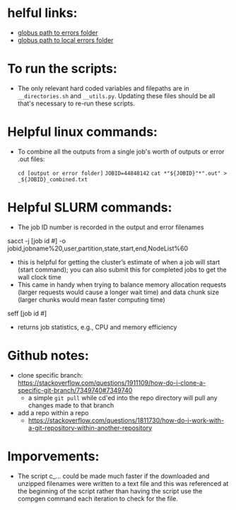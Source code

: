 # helful links:
- [globus path to errors folder](https://app.globus.org/file-manager?origin_id=c4d80096-7612-11e7-8b5e-22000b9923ef&origin_path=%2F%7E%2Fproject%2Fquinnlab%2Fdcl3nd%2Fnorfolk%2Fhighres-radar-rainfall-processing%2Fscripts%2Fhpc%2F_script_errors%2F)
- [globus path to local errors folder](https://app.globus.org/file-manager?destination_id=d6980688-1d51-11ec-a47a-a50ad076c282&destination_path=%2FD%2FDropbox%2F_GradSchool%2F_norfolk%2Fhighres-radar-rainfall-processing%2Fscripts%2Fhpc%2F_script_errors%2F)

# To run the scripts:
- The only relevant hard coded variables and filepaths are in `__directories.sh` and `__utils.py`. Updating these files should be all that's necessary to re-run these scripts.

# Helpful linux commands:
- To combine all the outputs from a single job's worth of outputs or error .out files:
    
    `cd [output or error folder]`
    `JOBID=44848142`
    `cat *"${JOBID}"*".out" > _${JOBID}_combined.txt`

# Helpful SLURM commands:
- The job ID number is recorded in the output and error filenames

sacct -j [job id #] -o jobid,jobname%20,user,partition,state,start,end,NodeList%60
- this is helpful for getting the cluster’s estimate of when a job will start (start command); you can also submit this for completed jobs to get the wall clock time
- This came in handy when trying to balance memory allocation requests (larger requests would cause a longer wait time) and data chunk size (larger chunks would mean faster computing time)

seff [job id #]
- returns job statistics, e.g., CPU and memory efficiency

# Github notes:
- clone specific branch: https://stackoverflow.com/questions/1911109/how-do-i-clone-a-specific-git-branch/7349740#7349740
    - a simple `git pull` while cd'ed into the repo directory will pull any changes made to that branch
- add a repo within a repo
    - https://stackoverflow.com/questions/1811730/how-do-i-work-with-a-git-repository-within-another-repository

# Imporvements:
- The script c_... could be made much faster if the downloaded and unzipped filenames were written to a text file and this was referenced at the beginning of the script rather than having the script use the compgen command each iteration to check for the file.